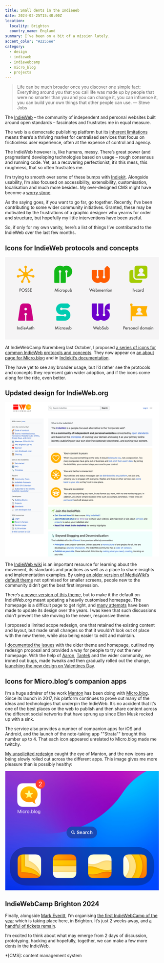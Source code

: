 ```yaml
---
title: Small dents in the IndieWeb
date: 2024-02-25T15:40:00Z
location:
  locality: Brighton
  country_name: England
summary: I’ve been on a bit of a mission lately.
accent_color: "#2255ee"
category:
  - design
  - indieweb
  - indiewebcamp
  - micro_blog
  - projects
---
```


> Life can be much broader once you discover one simple fact: Everything around you that you call life was made up by people that were no smarter than you and you can change it, you can influence it, you can build your own things that other people can use.
> — Steve Jobs

The [IndieWeb][1] – the community of independent and personal websites built around open standards – fascinates and frustrates me in equal measure.

The web is a democratic publishing platform but its [inherent limitations][2] means there’s a thriving market for centralised services that focus on frictionless user experience, often at the expense of control and agency.

The IndieWeb however is, like humans, messy. There’s great power (and pragmatism) developing technologies based on usage – rough consensus and running code. Yet, as a recovering perfectionist, it’s this mess, this roughness, that so often frustrates me.

I’m trying to smooth over some of these bumps with [Indiekit][3]. Alongside usability, I’m also focused on accessibility, extensibility, customisation, localisation and much more besides. My over-designed CMS might have become a [worry stone][4].

As the saying goes, if you want to go far, go together. Recently, I’ve been contributing to some wider community initiatives. Granted, these may be motivated by the frustrations of a graphic designer who yearns for order and structure, but hopefully my little interventions have been useful.

So, if only for my own vanity, here’s a list of things I’ve contributed to the IndieWeb over the last few months.

## Icons for IndieWeb protocols and concepts

![Icons for 8 IndieWeb building blocks.](/media/2024/056/a1/building_block_icons.png)

At IndieWebCamp Nuremberg last October, I proposed [a series of icons for common IndieWeb protocols and concepts][5]. They now appear on [an about page for Micro.blog][6] and in [Indiekit’s documentation][7].

They have yet to see any broader usage, but I’d rather see the protocols and concepts they represent gain wider adoption, and if the icons come along for the ride, even better.

## Updated design for IndieWeb.org

![Screenshot of the indieweb.org home page.](/media/2024/056/a1/indieweb_homepage.png#screenshot)

The [IndieWeb wiki][1] is an important resource for learning about the movement, its standards and practices as well as a place to share insights and implementation examples. By using [an older version of MediaWiki’s default theme][8] not optimised for smaller screens, people new to the community didn’t get the best first impression.

There’s [a newer version of this theme][9], but to make it the default on IndieWeb.org meant updating a heavily customised homepage. The homepage is a difficult page to get right, and [many attempts][10] have been made to update its design over the years. I was keen that such discussions didn’t prevent the site moving to the newer, responsive theme.

I proposed a limited scope redesign, one that retained the existing content and layout, but made small changes so that it wouldn’t look out of place with the new theme, while also being easier to edit and maintain.

I [documented the issues][11] with the older theme and homepage, outlined my redesign proposal and provided a way for people to try out the new homepage. With the help of [Aaron][12], [Tantek][13] and the wider community, we ironed out bugs, made tweaks and then gradually rolled out the change, [launching the new design on Valentines Day][14].

## Icons for Micro.blog’s companion apps

I’m a huge admirer of the work [Manton][15] has been doing with [Micro.blog][16]. Since its launch in 2017, his platform continues to prove out many of the ideas and technologies that underpin the IndieWeb. It’s no accident that it’s one of the best places on the web to publish and then share content across the different social networks that have sprung up since Elon Musk rocked up with a sink.

The service also provides a number of companion apps for iOS and Android, and the launch of the note-taking app ""Strata"" brought this number up to 4. That each icon appeared unrelated to Micro.blog made me twitchy.

[My unsolicited redesign][17] caught the eye of Manton, and the new icons are being slowly rolled out across the different apps. This image gives me more pleasure than is possibly healthy:

![Micro.blog companion apps in the dock of the iOS home screen.](/media/2024/056/a1/micro_blog_companion_apps.png)

## IndieWebCamp Brighton 2024

Finally, alongside [Mark Everitt][18], I’m organising [the first IndieWebCamp of the year][19] which is taking place here, in Brighton. It’s just 2 weeks away, and [a handful of tickets remain][20].

I’m excited to think about what may emerge from 2 days of discussion, prototyping, hacking and hopefully, together, we can make a few more dents in the IndieWeb.

[1]: https://indieweb.org
[2]: https://gilest.org/indie-easy.html
[3]: https://getindiekit.com
[4]: https://ethanmarcotte.com/wrote/let-a-website-be-a-worry-stone/
[5]: /2023/298/a1/indieweb_identity/
[6]: https://micro.blog/about/indieweb
[7]: https://getindiekit.com/specifications
[8]: https://www.mediawiki.org/wiki/Skin:Vector
[9]: https://www.mediawiki.org/wiki/Skin:Vector/2022
[10]: https://indieweb.org/Category:homepage-redesign
[11]: https://indieweb.org/2024/homepage
[12]: https://aaronparecki.com
[13]: https://tantek.com/
[14]: https://tantek.com/2024/047/t1/indieweb-major-update-design
[15]: https://www.manton.org
[16]: https://micro.blog
[17]: /2024/046/p1/
[18]: https://qubyte.codes
[19]: /2024/032/a1/indiewebcamp_brighton/
[20]: https://ti.to/indiewebcamp/brighton-2024

*[CMS]: content management system
